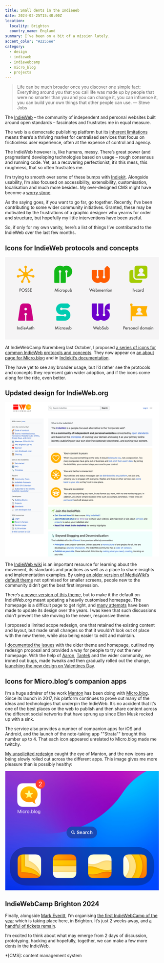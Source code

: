 ```yaml
---
title: Small dents in the IndieWeb
date: 2024-02-25T15:40:00Z
location:
  locality: Brighton
  country_name: England
summary: I’ve been on a bit of a mission lately.
accent_color: "#2255ee"
category:
  - design
  - indieweb
  - indiewebcamp
  - micro_blog
  - projects
---
```


> Life can be much broader once you discover one simple fact: Everything around you that you call life was made up by people that were no smarter than you and you can change it, you can influence it, you can build your own things that other people can use.
> — Steve Jobs

The [IndieWeb][1] – the community of independent and personal websites built around open standards – fascinates and frustrates me in equal measure.

The web is a democratic publishing platform but its [inherent limitations][2] means there’s a thriving market for centralised services that focus on frictionless user experience, often at the expense of control and agency.

The IndieWeb however is, like humans, messy. There’s great power (and pragmatism) developing technologies based on usage – rough consensus and running code. Yet, as a recovering perfectionist, it’s this mess, this roughness, that so often frustrates me.

I’m trying to smooth over some of these bumps with [Indiekit][3]. Alongside usability, I’m also focused on accessibility, extensibility, customisation, localisation and much more besides. My over-designed CMS might have become a [worry stone][4].

As the saying goes, if you want to go far, go together. Recently, I’ve been contributing to some wider community initiatives. Granted, these may be motivated by the frustrations of a graphic designer who yearns for order and structure, but hopefully my little interventions have been useful.

So, if only for my own vanity, here’s a list of things I’ve contributed to the IndieWeb over the last few months.

## Icons for IndieWeb protocols and concepts

![Icons for 8 IndieWeb building blocks.](/media/2024/056/a1/building_block_icons.png)

At IndieWebCamp Nuremberg last October, I proposed [a series of icons for common IndieWeb protocols and concepts][5]. They now appear on [an about page for Micro.blog][6] and in [Indiekit’s documentation][7].

They have yet to see any broader usage, but I’d rather see the protocols and concepts they represent gain wider adoption, and if the icons come along for the ride, even better.

## Updated design for IndieWeb.org

![Screenshot of the indieweb.org home page.](/media/2024/056/a1/indieweb_homepage.png#screenshot)

The [IndieWeb wiki][1] is an important resource for learning about the movement, its standards and practices as well as a place to share insights and implementation examples. By using [an older version of MediaWiki’s default theme][8] not optimised for smaller screens, people new to the community didn’t get the best first impression.

There’s [a newer version of this theme][9], but to make it the default on IndieWeb.org meant updating a heavily customised homepage. The homepage is a difficult page to get right, and [many attempts][10] have been made to update its design over the years. I was keen that such discussions didn’t prevent the site moving to the newer, responsive theme.

I proposed a limited scope redesign, one that retained the existing content and layout, but made small changes so that it wouldn’t look out of place with the new theme, while also being easier to edit and maintain.

I [documented the issues][11] with the older theme and homepage, outlined my redesign proposal and provided a way for people to try out the new homepage. With the help of [Aaron][12], [Tantek][13] and the wider community, we ironed out bugs, made tweaks and then gradually rolled out the change, [launching the new design on Valentines Day][14].

## Icons for Micro.blog’s companion apps

I’m a huge admirer of the work [Manton][15] has been doing with [Micro.blog][16]. Since its launch in 2017, his platform continues to prove out many of the ideas and technologies that underpin the IndieWeb. It’s no accident that it’s one of the best places on the web to publish and then share content across the different social networks that have sprung up since Elon Musk rocked up with a sink.

The service also provides a number of companion apps for iOS and Android, and the launch of the note-taking app ""Strata"" brought this number up to 4. That each icon appeared unrelated to Micro.blog made me twitchy.

[My unsolicited redesign][17] caught the eye of Manton, and the new icons are being slowly rolled out across the different apps. This image gives me more pleasure than is possibly healthy:

![Micro.blog companion apps in the dock of the iOS home screen.](/media/2024/056/a1/micro_blog_companion_apps.png)

## IndieWebCamp Brighton 2024

Finally, alongside [Mark Everitt][18], I’m organising [the first IndieWebCamp of the year][19] which is taking place here, in Brighton. It’s just 2 weeks away, and [a handful of tickets remain][20].

I’m excited to think about what may emerge from 2 days of discussion, prototyping, hacking and hopefully, together, we can make a few more dents in the IndieWeb.

[1]: https://indieweb.org
[2]: https://gilest.org/indie-easy.html
[3]: https://getindiekit.com
[4]: https://ethanmarcotte.com/wrote/let-a-website-be-a-worry-stone/
[5]: /2023/298/a1/indieweb_identity/
[6]: https://micro.blog/about/indieweb
[7]: https://getindiekit.com/specifications
[8]: https://www.mediawiki.org/wiki/Skin:Vector
[9]: https://www.mediawiki.org/wiki/Skin:Vector/2022
[10]: https://indieweb.org/Category:homepage-redesign
[11]: https://indieweb.org/2024/homepage
[12]: https://aaronparecki.com
[13]: https://tantek.com/
[14]: https://tantek.com/2024/047/t1/indieweb-major-update-design
[15]: https://www.manton.org
[16]: https://micro.blog
[17]: /2024/046/p1/
[18]: https://qubyte.codes
[19]: /2024/032/a1/indiewebcamp_brighton/
[20]: https://ti.to/indiewebcamp/brighton-2024

*[CMS]: content management system
